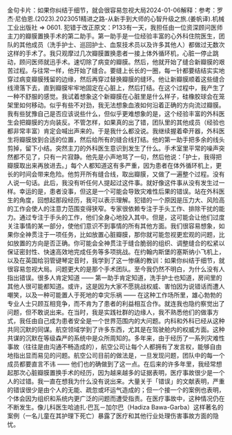 

金句卡片：如果你纠结于细节，就会很容易忽视大局2024-01-06解释：参考：罗杰·尼伯恩.(2023).2023051精进之路-从新手到大师的心智升级之旅.(姜帆译).机械工业出版社 => 0601. 犯错于改正原文：P133有一天，我担任由一位资深顾问医师主刀的瓣膜置换手术的第二助手。第一助手是一位经验丰富的心外科住院医生，团队的其他成员（洗手护士、巡回护士、血泵技术员以及许多其他人）都做过无数次这样的手术了。我只观摩过几次瓣膜置换患者一接上体外循环机，心脏一停止跳动，顾问医师就迅手术。速切除了病变的瓣膜。然后，他就开始了缝合新瓣膜的艰苦过程。与往常一样，他开始了缝合。要缝上长长的一圈，每一针都要结结实实地穿过病变瓣膜残留的边缘，然后再穿过替换瓣膜的缝环。他让新瓣膜顺着这些缝合线滑落下去，直到瓣膜牢牢地固定在心脏上，然后打结。在这个过程中，我产生了一种不舒服的感觉。我试着想象这个新瓣膜在心脏里是什么样子，硅橡胶球会在笼架里如何移动。似乎有些不对劲，我无法想象血液如何沿着正确的方向流过瓣膜。我有些犹豫自己是否应该说些什么，但似乎更难想象的是，这个经验丰富的外科医生会把瓣膜的方向装反。不管怎样，如果真的出了错，团队里的其他成员（经验也都非常丰富）肯定会喊出声来的。于是我什么都没说。我继续握着牵开器，外科医生将瓣膜放到合适的位置，然后给所有的缝合线打结。他的第一助手把多余的线头剪掉，留下小结。突然主刀的外科医生意识到发生了什么。手术室里平常的噪声突然都不见了，只有一片寂静。他先是小声地骂了一句，然后他说：「护士，我得把瓣膜取出来再放进去。」每个人都知道这有多严重，因为患者在体外循环机上，更长的时间会带来危险。他剪开所有缝合线，取出瓣膜，又做了一遍整个过程。没有人说一句话。此后，我没有听任何人提起过这件事。就好像这件事从没有发生过一样。幸运的是，患者没事，但这是一个可能会导致灾难性后果的错误。站在外科医生的角度，回想起那段经历，我可以表示理解。犯错的一个原因是压力大、风险高的工作会使人的注意力范围变得狭窄。专家很依赖专注于手头工作、排除干扰的能力。通过专注于手头的工作，他们全身心地投入其中。但是，这可能会让他们过度关注事情的某一部分，使他们意识不到事情的所有其他方面。我们很容易想象，如果你全神贯注于一项任务，比如放置心脏瓣膜，那你就可能忽视更宏观的问题，比如放置的方向是否正确。你可能会全神贯注于缝合脆弱的组织、调整缝合的松紧以保证密封性、快速高效地完成任务等多项挑战。在约翰内斯堡的塞斯纳小飞机上，以及在英国给羽管键琴定音时，我学到了这一惨痛的教训：如果你纠结于细节，就很容易忽视大局。问题更大的是那个手术团队。至今我仍然不明白，为什么没有人指出错误。很多人肯定知道 —— 第一助手肯定知道，洗手护士也知道，房间里的其他人很可能都知道。或许，这是因为大家不愿挑战权威、害怕因为说错话而遭人嘲笑，以及一种可能置人于死地的幸灾乐祸 —— 在这种工作场所里，雄心勃勃的专业人士只顾互相竞争，而不肯为了患者的利益相互合作。就连我也隐约察觉出了问题，但不敢说出来。在当时，我是实践社群的边缘人，我不熟悉他们的做事方式，我任由自己成为患者安全是一个世界范围内的大问题。内科和外科已经从这种共同沉默的同谋。航空领域学到了许多东西，尤其是在驾驶舱内的权威方面。这种共谋的沉默在等级森严的系统中是众所周知的。多年来，由于经历了一系列灾难性事故（往往是由沟通不畅造成的），航空公司让每个人都拥有了发言权，能够自由地指出显而易见的问题。航空公司目前的做法是，一旦发现问题，团队中的每一个成员都要直言不讳 —— 他们也的确做到了这一点。在后来的许多年里，我经常想起那次心脏瓣膜置换手术的经历，因为越来越多的证据表明，医疗事故很少是一个人的过错。我一直在想我为什么没有说出来。大量关于「错误」的文献表明，严重的错误很少是由个人的无能、疏忽或坏运气造成的；但一个接一个的案例也表明，个体会因为组织和系统内更广泛的问题而遭受指责。在医疗事故中，这种情况仍在不断发生。像儿科医生哈迪扎·巴瓦－加尔巴（Hadiza Bawa-Garba）这样著名的案例（一名儿童在其护理下死亡）暴露了医疗和其他行业处理伤害事故方面的隐忧。